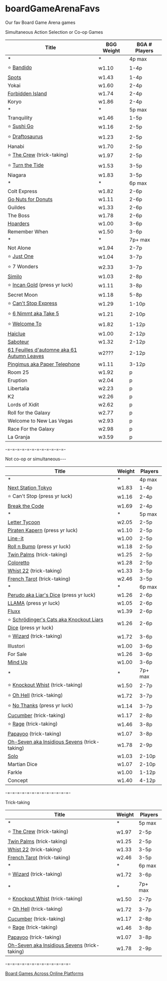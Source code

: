 # boardGameArenaFavs
Our fav Board Game Arena games

Simultaneous Action Selection or Co-op Games

|Title|BGG Weight|BGA # Players|
|-----|-----|-----|
|*|*|4p max|
| ⭐ [Bandido](https://boardgamearena.com/gamepanel?game=bandido) | w1.10 | 1-4p |
| [Spots](https://boardgamearena.com/gamepanel?game=spots) | w1.43 | 1-4p |
| Yokai | w1.60 | 2-4p |
| [Forbidden Island](https://boardgamearena.com/gamepanel?game=forbiddenisland) | w1.74 | 2-4p |
| Koryo | w1.86 | 2-4p |
|*|*|5p max|
| Tranquility | w1.46 | 1-5p |
| ⭐ [Sushi Go](https://boardgamearena.com/gamepanel?game=sushigo) | w1.16 | 2-5p |
| ⭐ [Draftosaurus](https://boardgamearena.com/gamepanel?game=draftosaurus) | w1.23 | 2-5p |
| Hanabi | w1.70 | 2-5p |
| ⭐ [The Crew](https://boardgamearena.com/gamepanel?game=thecrew) (trick-taking)| w1.97 | 2-5p |
| ⭐ [Turn the Tide](https://boardgamearena.com/gamepanel?game=turnthetide) | w1.53 | 3-5p |
| Niagara | w1.83 | 3-5p |
|*|*|6p max|
| Colt Express | w1.82 | 2-6p |
| [Go Nuts for Donuts](https://boardgamearena.com/gamepanel?game=gonutsfordonuts) | w1.11 | 2-6p |
| Guildes | w1.33 | 2-6p |
| The Boss | w1.78 | 2-6p |
| [Hoarders](https://boardgamearena.com/gamepanel?game=hoarders) | w1.00 | 3-6p |
| Remember When | w1.50 | 3-6p |
|*|*|7p+ max|
| Not Alone | w1.94 | 2-7p |
| ⭐ [Just One](https://boardgamearena.com/gamepanel?game=justone) | w1.04 | 3-7p |
| ⭐ 7 Wonders | w2.33 | 3-7p |
| [Similo](https://boardgamearena.com/gamepanel?game=similo) | w1.03 | 2-8p |
| ⭐ [Incan Gold](https://boardgamearena.com/gamepanel?game=incangold) (press yr luck) | w1.11 | 3-8p |
| Secret Moon | w1.18 | 5-8p |
| ⭐ [Can't Stop Express](https://boardgamearena.com/gamepanel?game=cantstopexpress) | w1.29 | 1-10p |
| ⭐ [6 Nimmt aka Take 5](https://boardgamearena.com/gamepanel?game=sechsnimmt) | w1.21 | 2-10p |
| ⭐ [Welcome To](https://boardgamearena.com/gamepanel?game=welcometo) | w1.82 | 1-12p |
| [Haiclue](https://en.boardgamearena.com/gamepanel?game=haiclue) | w1.00 | 2-12p |
| [Saboteur](https://boardgamearena.com/gamepanel?game=saboteur) | w1.32 | 2-12p |
| [61 Feuilles d'automne aka 61 Autumn Leaves](https://boardgamearena.com/gamepanel?game=sixtyone)|w2???|2-12p|
| [Pingimus aka Paper Telephone](https://boardgamearena.com/gamepanel?game=pingimus) | w1.11 | 3-12p |
| Room 25 | w1.92 |p|
| Eruption | w2.04 |p|
|Libertalia | w2.23 |p|
|K2 | w2.26 |p|
|Lords of Xidit | w2.62 |p|
|Roll for the Galaxy | w2.77 |p|
|Welcome to New Las Vegas | w2.93 |p|
|Race For the Galaxy | w2.98 |p|
|La Granja| w3.59 |p|

-=-=-=-=-=-=-=-=-=-=-=-=-

Not co-op or simultaneous---

|Title|Weight|Players|
|-----|-----|-----|
|*|*|4p max|
| [Next Station Tokyo](https://boardgamearena.com/gamepanel?game=nextstationtokyo) | w1.83 | 1-4p |
| ⭐ Can't Stop (press yr luck) | w1.16 | 2-4p |
| [Break the Code](https://boardgamearena.com/gamepanel?game=breakthecode) | w1.69 | 2-4p |
|*|*|5p max|
| [Letter Tycoon](https://boardgamearena.com/gamepanel?game=lettertycoon) | w2.05 | 2-5p |
| [Piraten Kapern](https://boardgamearena.com/gamepanel?game=piratenkapern) (press yr luck) | w1.10 | 2-5p |
| [Line-it](https://boardgamearena.com/gamepanel?game=lineit) | w1.00 | 2-5p |
| [Roll n Bump](https://boardgamearena.com/gamepanel?game=rollandbump) (press yr luck) |w1.18|2-5p|
| [Twin Palms](https://boardgamearena.com/gamepanel?game=twinpalms) (trick-taking)| w1.25 | 2-5p |
| [Coloretto](https://boardgamearena.com/gamepanel?game=coloretto) | w1.28 | 2-5p |
| [Whist 22](https://boardgamearena.com/gamepanel?game=whisttwentytwo) (trick-taking) | w1.33 | 3-5p |
| [French Tarot](https://boardgamearena.com/gamepanel?game=frenchtarot) (trick-taking) | w2.46 | 3-5p |
|*|*|6p max|
| [Perudo aka Liar's Dice](https://boardgamearena.com/gamepanel?game=dudo) (press yr luck)| w1.26 | 2-6p |
| [LLAMA](https://boardgamearena.com/gamepanel?game=lama) (press yr luck) |w1.05|2-6p|
| [Fluxx](https://boardgamearena.com/gamepanel?game=fluxx) | w1.39 | 2-6p |
| ⭐ [Schrödinger's Cats aka Knockout Liars Dice](https://boardgamearena.com/gamepanel?game=schroedingerscats) (press yr luck)|w1.26|2-6p|
| ⭐ [Wizard](https://boardgamearena.com/gamepanel?game=wizard) (trick-taking) | w1.72 | 3-6p |
| Illustori | w1.00 | 3-6p |
| For Sale | w1.26 | 3-6p |
| [Mind Up](https://boardgamearena.com/gamepanel?game=mindup) |w1.00|3-6p|
|*|*|7p+ max|
| ⭐ [Knockout Whist](https://boardgamearena.com/gamepanel?game=knockoutwhist) (trick-taking) | w1.50 | 2-7p |
| ⭐ [Oh Hell](https://boardgamearena.com/gamepanel?game=ohhell) (trick-taking) |w1.72|3-7p|
| ⭐ [No Thanks](https://boardgamearena.com/gamepanel?game=nothanks) (press yr luck) |w1.14|3-7p|
| [Cucumber](https://boardgamearena.com/gamepanel?game=cucumber) (trick-taking)| w1.17 | 2-8p |
| ⭐ [Rage](https://boardgamearena.com/gamepanel?game=rage) (trick-taking) | w1.46 | 3-8p |
| [Papayoo](https://boardgamearena.com/gamepanel?game=papayoo) (trick-taking)| w1.07 | 3-8p |
| [Oh-Seven aka Insidious Sevens](https://boardgamearena.com/gamepanel?game=ohseven) (trick-taking)| w1.78 | 2-9p |
| [Solo](https://boardgamearena.com/gamepanel?game=solo) | w1.03 | 2-10p |
| Martian Dice | w1.07 | 2-10p |
| Farkle | w1.00 | 1-12p |
| Concept | w1.40 | 4-12p |


-=-=-=-=-=-=-=-=-=-=-=-=-=-

Trick-taking

|Title|Weight|Players|
|-----|-----|-----|
|*|*|5p max|
| ⭐ [The Crew](https://boardgamearena.com/gamepanel?game=thecrew) (trick-taking)| w1.97 | 2-5p |
| [Twin Palms](https://boardgamearena.com/gamepanel?game=twinpalms) (trick-taking)| w1.25 | 2-5p |
| [Whist 22](https://boardgamearena.com/gamepanel?game=whisttwentytwo) (trick-taking) | w1.33 | 3-5p |
| [French Tarot](https://boardgamearena.com/gamepanel?game=frenchtarot) (trick-taking) | w2.46 | 3-5p |
|*|*|6p max|
| ⭐ [Wizard](https://boardgamearena.com/gamepanel?game=wizard) (trick-taking) | w1.72 | 3-6p |
|*|*|7p+ max|
| ⭐ [Knockout Whist](https://boardgamearena.com/gamepanel?game=knockoutwhist) (trick-taking) | w1.50 | 2-7p |
| ⭐ [Oh Hell](https://boardgamearena.com/gamepanel?game=ohhell) (trick-taking) |w1.72|3-7p|
| [Cucumber](https://boardgamearena.com/gamepanel?game=cucumber) (trick-taking)| w1.17 | 2-8p |
| ⭐ [Rage](https://boardgamearena.com/gamepanel?game=rage) (trick-taking) | w1.46 | 3-8p |
| [Papayoo](https://boardgamearena.com/gamepanel?game=papayoo) (trick-taking)| w1.07 | 3-8p |
| [Oh-Seven aka Insidious Sevens](https://boardgamearena.com/gamepanel?game=ohseven) (trick-taking)| w1.78 | 2-9p |

-=-=-=-=-=-=-=-=-=-=-=-=-=-

[Board Games Across Online Platforms](https://docs.google.com/spreadsheets/d/1ppQYqr9fX1YK8SmPbzmGttb6CCqeDEwPm6ImBRfVWd4/edit)
